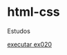 # html-css
 Estudos

<a href="https://henriqueghedin.github.io/html-css/ecercicios/ex020/index.html"> executar ex020 </a>